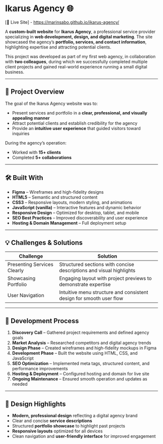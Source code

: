 # Ikarus Agency 🌐  
[🔗 Live Site] - https://marinsabo.github.io/ikarus-agency/

A **custom-built website** for **Ikarus Agency**, a professional service provider specializing in **web development, design, and digital marketing**. The site showcased the agency’s **portfolio, services, and contact information**, highlighting expertise and attracting potential clients.  

This project was developed as part of my first web agency, in collaboration with **two colleagues**, during which we successfully completed multiple client projects and gained real-world experience running a small digital business.

---

## 🎯 Project Overview  
The goal of the Ikarus Agency website was to:  
- Present services and portfolio in a **clear, professional, and visually appealing manner**  
- Attract potential clients and establish credibility for the agency  
- Provide an **intuitive user experience** that guided visitors toward inquiries  

During the agency’s operation:  
- Worked with **15+ clients**   
- Completed **5+ collaborations**  

---

## 🛠 Built With  
- **Figma** – Wireframes and high-fidelity designs  
- **HTML5** – Semantic and structured content  
- **CSS3** – Responsive layouts, modern styling, and animations  
- **JavaScript (vanilla)** – Interactive features and dynamic behavior  
- **Responsive Design** – Optimized for desktop, tablet, and mobile  
- **SEO Best Practices** – Improved discoverability and user experience  
- **Hosting & Domain Management** – Full deployment setup  

---

## 💡 Challenges & Solutions  

| Challenge | Solution |
|-----------|---------|
| Presenting Services Clearly | Structured sections with concise descriptions and visual highlights |
| Showcasing Portfolio | Engaging layout with project previews to demonstrate expertise |
| User Navigation | Intuitive menu structure and consistent design for smooth user flow |

---

## 🚀 Development Process  
1. **Discovery Call** – Gathered project requirements and defined agency goals  
2. **Market Analysis** – Researched competitors and digital agency trends  
3. **Design Phase** – Created wireframes and high-fidelity mockups in Figma  
4. **Development Phase** – Built the website using HTML, CSS, and JavaScript  
5. **SEO Optimization** – Implemented meta tags, structured content, and performance improvements  
6. **Hosting & Deployment** – Configured hosting and domain for live site  
7. **Ongoing Maintenance** – Ensured smooth operation and updates as needed  

---

## 🎨 Design Highlights  
- **Modern, professional design** reflecting a digital agency brand  
- Clear and concise **service descriptions**  
- Structured **portfolio showcase** to highlight past projects  
- **Responsive layouts** optimized for all devices  
- Clean navigation and **user-friendly interface** for improved engagement
